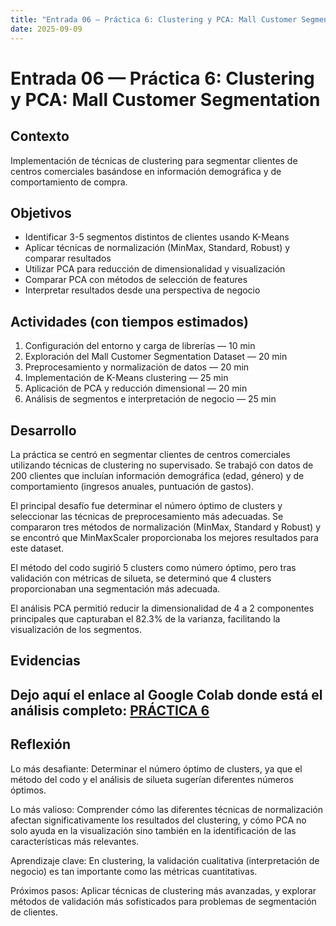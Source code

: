 ```yaml
---
title: "Entrada 06 — Práctica 6: Clustering y PCA: Mall Customer Segmentation"
date: 2025-09-09
---
```


# Entrada 06 — Práctica 6: Clustering y PCA: Mall Customer Segmentation

## Contexto
Implementación de técnicas de clustering para segmentar clientes de centros comerciales basándose en información demográfica y de comportamiento de compra.

## Objetivos
- Identificar 3-5 segmentos distintos de clientes usando K-Means
- Aplicar técnicas de normalización (MinMax, Standard, Robust) y comparar resultados
- Utilizar PCA para reducción de dimensionalidad y visualización
- Comparar PCA con métodos de selección de features
- Interpretar resultados desde una perspectiva de negocio

## Actividades (con tiempos estimados)
1. Configuración del entorno y carga de librerías — 10 min
2. Exploración del Mall Customer Segmentation Dataset — 20 min
3. Preprocesamiento y normalización de datos — 20 min
4. Implementación de K-Means clustering — 25 min
5. Aplicación de PCA y reducción dimensional — 20 min
6. Análisis de segmentos e interpretación de negocio — 25 min

## Desarrollo
La práctica se centró en segmentar clientes de centros comerciales utilizando técnicas de clustering no supervisado. Se trabajó con datos de 200 clientes que incluían información demográfica (edad, género) y de comportamiento (ingresos anuales, puntuación de gastos).

El principal desafío fue determinar el número óptimo de clusters y seleccionar las técnicas de preprocesamiento más adecuadas. Se compararon tres métodos de normalización (MinMax, Standard y Robust) y se encontró que MinMaxScaler proporcionaba los mejores resultados para este dataset.

El método del codo sugirió 5 clusters como número óptimo, pero tras validación con métricas de silueta, se determinó que 4 clusters proporcionaban una segmentación más adecuada.

El análisis PCA permitió reducir la dimensionalidad de 4 a 2 componentes principales que capturaban el 82.3% de la varianza, facilitando la visualización de los segmentos.

## Evidencias



## Dejo aquí el enlace al Google Colab donde está el análisis completo: [PRÁCTICA 6](https://colab.research.google.com/drive/1bFpBO1SDSvFfT15RNVKFCL6-Xx1zpwVF?usp=sharing)

## Reflexión
Lo más desafiante: Determinar el número óptimo de clusters, ya que el método del codo y el análisis de silueta sugerían diferentes números óptimos.

Lo más valioso: Comprender cómo las diferentes técnicas de normalización afectan significativamente los resultados del clustering, y cómo PCA no solo ayuda en la visualización sino también en la identificación de las características más relevantes.

Aprendizaje clave: En clustering, la validación cualitativa (interpretación de negocio) es tan importante como las métricas cuantitativas.

Próximos pasos: Aplicar técnicas de clustering más avanzadas, y explorar métodos de validación más sofisticados para problemas de segmentación de clientes.
